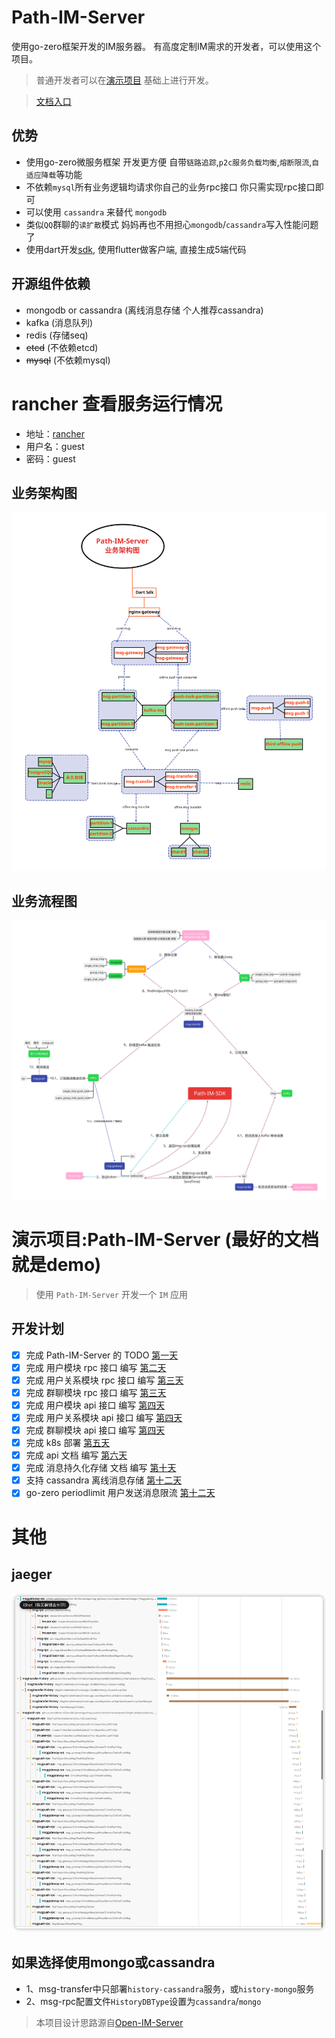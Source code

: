 # Path-IM-Server
使用go-zero框架开发的IM服务器。 有高度定制IM需求的开发者，可以使用这个项目。
> 普通开发者可以在[演示项目](https://github.com/Path-IM/Path-IM-Server-Demo) 基础上进行开发。

> [文档入口](https://pathim.msypy.xyz)
## 优势
- 使用go-zero微服务框架 开发更方便 自带`链路追踪`,`p2c服务负载均衡`,`熔断限流`,`自适应降载`等功能
- 不依赖`mysql`所有业务逻辑均请求你自己的业务rpc接口 你只需实现rpc接口即可 
- 可以使用 `cassandra` 来替代 `mongodb`
- 类似`QQ`群聊的`读扩散`模式  妈妈再也不用担心`mongodb`/`cassandra`写入性能问题了
- 使用dart开发[sdk](https://github.com/Path-IM/Path-IM-Core-Flutter), 使用flutter做客户端, 直接生成5端代码

## 开源组件依赖
- mongodb or cassandra (离线消息存储 个人推荐cassandra)
- kafka (消息队列)
- redis (存储seq)
- ~~etcd~~ (不依赖etcd)
- ~~mysql~~ (不依赖mysql)

# rancher 查看服务运行情况
- 地址：[rancher](https://42.194.149.177:1443)
- 用户名：guest
- 密码：guest

## 业务架构图
![image1.svg](https://raw.githubusercontent.com/Path-IM/Path-IM-Docs/main/images/20220608/Path-IM-Server%E4%B8%9A%E5%8A%A1%E6%9E%B6%E6%9E%84%E5%9B%BE.svg)

## 业务流程图
![flow.svg](https://raw.githubusercontent.com/Path-IM/Path-IM-Docs/main/images/20220608/Path-IM-Server%E4%B8%9A%E5%8A%A1%E6%B5%81%E7%A8%8B%E5%9B%BE.svg)

# 演示项目:Path-IM-Server (最好的文档就是demo)
> 使用 `Path-IM-Server` 开发一个 `IM` 应用 
## 开发计划
- [x] 完成 Path-IM-Server 的 TODO [第一天](https://github.com/Path-IM/Path-IM-Server/tree/main/docs/day01)
- [x] 完成 用户模块 rpc 接口 编写 [第二天](https://github.com/Path-IM/Path-IM-Server/tree/main/docs/day02)
- [x] 完成 用户关系模块 rpc 接口 编写 [第三天](https://github.com/Path-IM/Path-IM-Server/tree/main/docs/day03/relation.md)
- [x] 完成 群聊模块 rpc 接口 编写 [第三天](https://github.com/Path-IM/Path-IM-Server/tree/main/docs/day03/group.md)
- [x] 完成 用户模块 api 接口 编写 [第四天](https://github.com/Path-IM/Path-IM-Server/tree/main/docs/day04)
- [x] 完成 用户关系模块 api 接口 编写 [第四天](https://github.com/Path-IM/Path-IM-Server/tree/main/docs/day04)
- [x] 完成 群聊模块 api 接口 编写 [第四天](https://github.com/Path-IM/Path-IM-Server/tree/main/docs/day04)
- [x] 完成 k8s 部署 [第五天](https://github.com/Path-IM/Path-IM-Server/tree/main/deploy/k8s)
- [x] 完成 api 文档 编写 [第六天](https://github.com/Path-IM/Path-IM-Server/tree/main/docs/api.md)
- [x] 完成 消息持久化存储 文档 编写 [第十天](https://github.com/Path-IM/Path-IM-Server/tree/main/docs/persistent.md)
- [x] 支持 cassandra 离线消息存储 [第十二天](https://github.com/Path-IM/Path-IM-Server/tree/main/docs/cassandra.md)
- [x] go-zero periodlimit 用户发送消息限流 [第十二天](https://github.com/Path-IM/Path-IM-Server/tree/main/docs/periodlimit.md)

# 其他
## jaeger
![jaeger.png](https://raw.githubusercontent.com/Path-IM/Path-IM-Docs/main/images/20220517/jaeger.png)
## 如果选择使用mongo或cassandra
- 1、msg-transfer中只部署`history-cassandra`服务，或`history-mongo`服务
- 2、msg-rpc配置文件`HistoryDBType`设置为`cassandra`/`mongo`

> 本项目设计思路源自[Open-IM-Server](https://github.com/OpenIMSDK/Open-IM-Server)